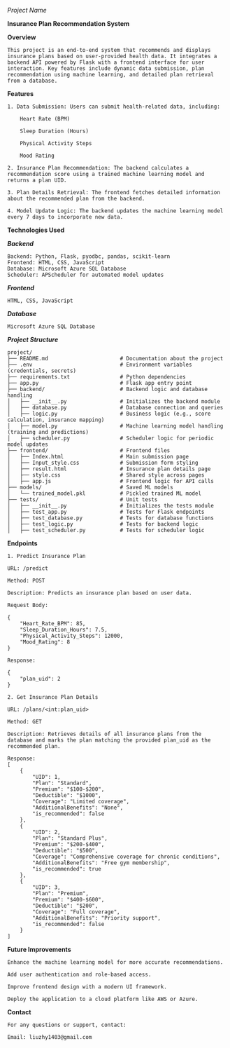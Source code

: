 *Project Name*

**Insurance Plan Recommendation System**

**Overview**

    This project is an end-to-end system that recommends and displays insurance plans based on user-provided health data. It integrates a backend API powered by Flask with a frontend interface for user interaction. Key features include dynamic data submission, plan recommendation using machine learning, and detailed plan retrieval from a database.

**Features**

    1. Data Submission: Users can submit health-related data, including:

        Heart Rate (BPM)

        Sleep Duration (Hours)

        Physical Activity Steps

        Mood Rating

    2. Insurance Plan Recommendation: The backend calculates a recommendation score using a trained machine learning model and returns a plan UID.

    3. Plan Details Retrieval: The frontend fetches detailed information about the recommended plan from the backend.

    4. Model Update Logic: The backend updates the machine learning model every 7 days to incorporate new data.

**Technologies Used**

***Backend***

    Backend: Python, Flask, pyodbc, pandas, scikit-learn
    Frontend: HTML, CSS, JavaScript
    Database: Microsoft Azure SQL Database
    Scheduler: APScheduler for automated model updates

***Frontend***

    HTML, CSS, JavaScript

***Database***

    Microsoft Azure SQL Database

***Project Structure***

    project/
    ├── README.md                       # Documentation about the project
    ├── .env                            # Environment variables (credentials, secrets)
    ├── requirements.txt                # Python dependencies
    ├── app.py                          # Flask app entry point
    ├── backend/                        # Backend logic and database handling
    │   ├── __init__.py                 # Initializes the backend module
    │   ├── database.py                 # Database connection and queries
    │   ├── logic.py                    # Business logic (e.g., score calculation, insurance mapping)
    │   ├── model.py                    # Machine learning model handling (training and predictions)
    │   ├── scheduler.py                # Scheduler logic for periodic model updates
    ├── frontend/                       # Frontend files
    │   ├── Index.html                  # Main submission page
    │   ├── Input_style.css             # Submission form styling
    │   ├── result.html                 # Insurance plan details page
    │   ├── style.css                   # Shared style across pages
    │   ├── app.js                      # Frontend logic for API calls
    ├── models/                         # Saved ML models
    │   └── trained_model.pkl           # Pickled trained ML model
    ├── tests/                          # Unit tests
    │   ├── __init__.py                 # Initializes the tests module
    │   ├── test_app.py                 # Tests for Flask endpoints
    │   ├── test_database.py            # Tests for database functions
    │   ├── test_logic.py               # Tests for backend logic
    │   ├── test_scheduler.py           # Tests for scheduler logic

**Endpoints**

    1. Predict Insurance Plan

    URL: /predict

    Method: POST

    Description: Predicts an insurance plan based on user data.

    Request Body:

    {
        "Heart_Rate_BPM": 85,
        "Sleep_Duration_Hours": 7.5,
        "Physical_Activity_Steps": 12000,
        "Mood_Rating": 8
    }

    Response:

    {
        "plan_uid": 2
    }

    2. Get Insurance Plan Details

    URL: /plans/<int:plan_uid>

    Method: GET

    Description: Retrieves details of all insurance plans from the database and marks the plan matching the provided plan_uid as the recommended plan.

    Response:
    [
        {
            "UID": 1,
            "Plan": "Standard",
            "Premium": "$100-$200",
            "Deductible": "$1000",
            "Coverage": "Limited coverage",
            "AdditionalBenefits": "None",
            "is_recommended": false
        },
        {
            "UID": 2,
            "Plan": "Standard Plus",
            "Premium": "$200-$400",
            "Deductible": "$500",
            "Coverage": "Comprehensive coverage for chronic conditions",
            "AdditionalBenefits": "Free gym membership",
            "is_recommended": true
        },
        {
            "UID": 3,
            "Plan": "Premium",
            "Premium": "$400-$600",
            "Deductible": "$200",
            "Coverage": "Full coverage",
            "AdditionalBenefits": "Priority support",
            "is_recommended": false
        }
    ]


**Future Improvements**

    Enhance the machine learning model for more accurate recommendations.

    Add user authentication and role-based access.

    Improve frontend design with a modern UI framework.

    Deploy the application to a cloud platform like AWS or Azure.

**Contact**

    For any questions or support, contact:

    Email: liuzhy1403@gmail.com

